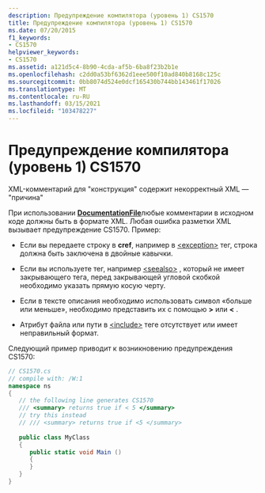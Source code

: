 ```yaml
---
description: Предупреждение компилятора (уровень 1) CS1570
title: Предупреждение компилятора (уровень 1) CS1570
ms.date: 07/20/2015
f1_keywords:
- CS1570
helpviewer_keywords:
- CS1570
ms.assetid: a121d5c4-8b90-4cda-af5b-6ba8f23b2b1e
ms.openlocfilehash: c2dd0a53bf6362d1eee500f10ad840b8168c125c
ms.sourcegitcommit: 0bb8074d524e0dcf165430b744bb143461f17026
ms.translationtype: MT
ms.contentlocale: ru-RU
ms.lasthandoff: 03/15/2021
ms.locfileid: "103478227"
---
```

# <a name="compiler-warning-level-1-cs1570"></a>Предупреждение компилятора (уровень 1) CS1570

XML-комментарий для "конструкция" содержит некорректный XML — "причина"  
  
 При использовании [**DocumentationFile**](../language-reference/compiler-options/output.md#documentationfile)любые комментарии в исходном коде должны быть в формате XML. Любая ошибка разметки XML вызывает предупреждение CS1570. Пример:  
  
- Если вы передаете строку в **cref**, например в [\<exception>](../programming-guide/xmldoc/exception.md) тег, строка должна быть заключена в двойные кавычки.  
  
- Если вы используете тег, например [\<seealso>](../programming-guide/xmldoc/seealso.md) , который не имеет закрывающего тега, перед закрывающей угловой скобкой необходимо указать прямую косую черту.  
  
- Если в тексте описания необходимо использовать символ «больше или меньше», необходимо представить их с помощью **&gt;** или **&lt;** .  
  
- Атрибут файла или пути в [\<include>](../programming-guide/xmldoc/include.md) теге отсутствует или имеет неправильный формат.  
  
 Следующий пример приводит к возникновению предупреждения CS1570:  
  
```csharp  
// CS1570.cs  
// compile with: /W:1  
namespace ns  
{  
   // the following line generates CS1570  
   /// <summary> returns true if < 5 </summary>  
   // try this instead  
   // /// <summary> returns true if <5 </summary>  
  
   public class MyClass  
   {  
      public static void Main ()  
      {  
      }  
   }  
}  
```
